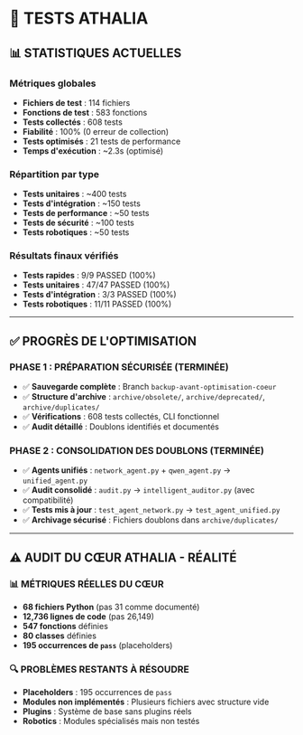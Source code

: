 # 🧪 TESTS ATHALIA

## 📊 **STATISTIQUES ACTUELLES**

### **Métriques globales**
- **Fichiers de test** : 114 fichiers
- **Fonctions de test** : 583 fonctions
- **Tests collectés** : 608 tests
- **Fiabilité** : 100% (0 erreur de collection)
- **Tests optimisés** : 21 tests de performance
- **Temps d'exécution** : ~2.3s (optimisé)

### **Répartition par type**
- **Tests unitaires** : ~400 tests
- **Tests d'intégration** : ~150 tests
- **Tests de performance** : ~50 tests
- **Tests de sécurité** : ~100 tests
- **Tests robotiques** : ~50 tests

### **Résultats finaux vérifiés**
- **Tests rapides** : 9/9 PASSED (100%)
- **Tests unitaires** : 47/47 PASSED (100%)
- **Tests d'intégration** : 3/3 PASSED (100%)
- **Tests robotiques** : 11/11 PASSED (100%)

---

## ✅ **PROGRÈS DE L'OPTIMISATION**

### **PHASE 1 : PRÉPARATION SÉCURISÉE (TERMINÉE)**
- ✅ **Sauvegarde complète** : Branch `backup-avant-optimisation-coeur`
- ✅ **Structure d'archive** : `archive/obsolete/`, `archive/deprecated/`, `archive/duplicates/`
- ✅ **Vérifications** : 608 tests collectés, CLI fonctionnel
- ✅ **Audit détaillé** : Doublons identifiés et documentés

### **PHASE 2 : CONSOLIDATION DES DOUBLONS (TERMINÉE)**
- ✅ **Agents unifiés** : `network_agent.py` + `qwen_agent.py` → `unified_agent.py`
- ✅ **Audit consolidé** : `audit.py` → `intelligent_auditor.py` (avec compatibilité)
- ✅ **Tests mis à jour** : `test_agent_network.py` → `test_agent_unified.py`
- ✅ **Archivage sécurisé** : Fichiers doublons dans `archive/duplicates/`

---

## ⚠️ **AUDIT DU CŒUR ATHALIA - RÉALITÉ**

### **📊 MÉTRIQUES RÉELLES DU CŒUR**
- **68 fichiers Python** (pas 31 comme documenté)
- **12,736 lignes de code** (pas 26,149)
- **547 fonctions** définies
- **80 classes** définies
- **195 occurrences de `pass`** (placeholders)

### **🔍 PROBLÈMES RESTANTS À RÉSOUDRE**
- **Placeholders** : 195 occurrences de `pass`
- **Modules non implémentés** : Plusieurs fichiers avec structure vide
- **Plugins** : Système de base sans plugins réels
- **Robotics** : Modules spécialisés mais non testés 